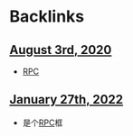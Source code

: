 
# Backlinks
## [August 3rd, 2020](<August 3rd, 2020.md>)
- [RPC](<RPC.md>)

## [January 27th, 2022](<January 27th, 2022.md>)
- 是个[RPC](<RPC.md>)框

